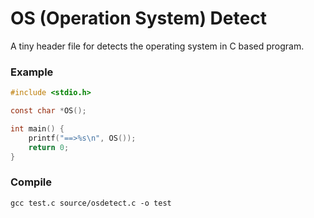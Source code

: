 # OS (Operation System) Detect

A tiny header file for detects the operating system in C based program.

### Example

```c
#include <stdio.h>

const char *OS();

int main() {
	printf("==>%s\n", OS());
	return 0;
}
```

### Compile
```
gcc test.c source/osdetect.c -o test
```
